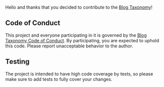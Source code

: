 Hello and thanks that you decided to contribute to the [Blog Taxonomy](https://github.com/GinoPane/oc-blogtaxonomy-plugin)!

## Code of Conduct

This project and everyone participating in it is governed by the [Blog Taxonomy Code of Conduct](CODE_OF_CONDUCT.md). By participating, you are expected to uphold this code. Please report unacceptable behavior to the author.

## Testing

The project is intended to have high code coverage by tests, so please make sure to add tests to fully cover your changes.